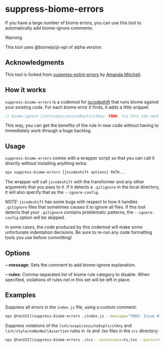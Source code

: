 # suppress-biome-errors

If you have a large number of biome errors, you can use this tool to automatically add biome-ignore comments.

> [!WARNING]
> This tool uses @biomejs/js-api of alpha version.

## Acknowledgments

This tool is forked from [suppress-eslint-errors](https://github.com/amanda-mitchell/suppress-eslint-errors) by [
Amanda Mitchell](https://github.com/amanda-mitchell).

## How it works

`suppress-biome-errors` is a codemod for [jscodeshift](https://github.com/facebook/jscodeshift) that runs biome against your existing code.
For each biome error it finds, it adds a little snippet:

```javascript
// biome-ignore lint/suspicious/noExplicitAny: TODO: Fix this the next time the file is edited.
```

This way, you can get the benefits of the rule in new code without having to immediately work through a huge backlog.

## Usage

`suppress-biome-errors` comes with a wrapper script so that you can call it directly without installing anything extra:

```bash
npx suppress-biome-errors [jscodeshift options] PATH...
```

The wrapper will call `jscodeshift` with the transformer and any other arguments that you pass to it.
If it detects a `.gitignore` in the local directory, it will also specify that as the `--ignore-config`.

_NOTE:_ `jscodeshift` has some bugs with respect to how it handles `.gitignore` files that sometimes causes it to ignore all files.
If this tool detects that your `.gitignore` contains problematic patterns, the `--ignore-config` option will be skipped.

In some cases, the code produced by this codemod will make some unfortunate indentation decisions.
Be sure to re-run any code formatting tools you use before committing!

## Options

**--message**: Sets the comment to add biome-ignore explanation.

**--rules**: Comma-separated list of biome rule category to disable. When specified, violations of rules not in this set will be left in place.

## Examples

Suppress all errors in the `index.js` file, using a custom comment:

```bash
npx @ton1517/suppress-biome-errors ./index.js --message="TODO: Issue #123"
```

Suppress violations of the `lint/suspicious/noExplicitAny` and `lint/style/noNonNullAssertion` rules in .ts and .tsx files in the `src` directory:

```bash
npx @ton1517/suppress-biome-errors ./src --extensions=ts,tsx --parser=tsx --rules='lint/suspicious/noExplicitAny,lint/style/noNonNullAssertion'
```
